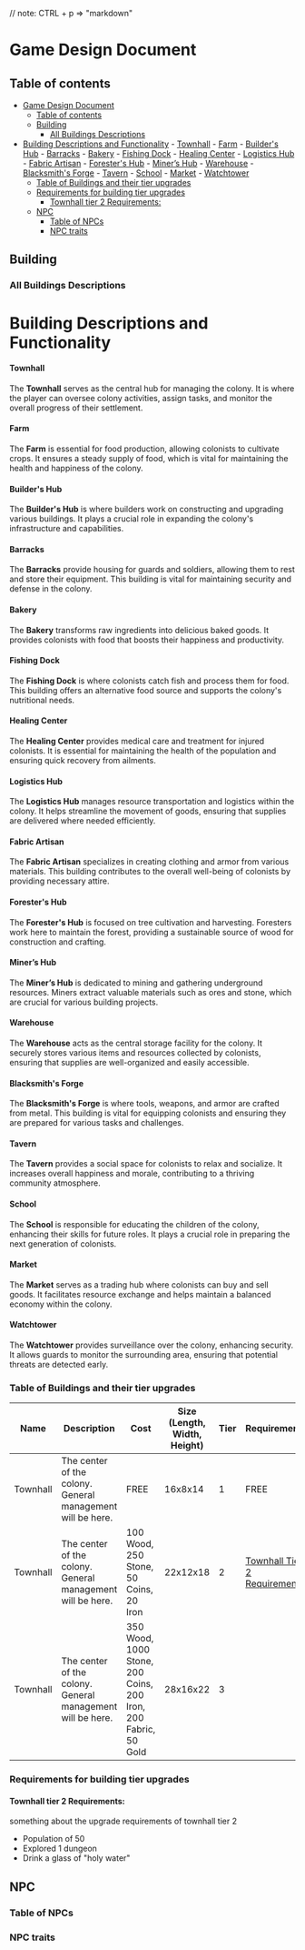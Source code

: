 // note: CTRL + p => "markdown"
# Game Design Document

## Table of contents
- [Game Design Document](#game-design-document)
  - [Table of contents](#table-of-contents)
  - [Building](#building)
    - [All Buildings Descriptions](#all-buildings-descriptions)
- [Building Descriptions and Functionality](#building-descriptions-and-functionality)
      - [Townhall](#townhall)
      - [Farm](#farm)
      - [Builder's Hub](#builders-hub)
      - [Barracks](#barracks)
      - [Bakery](#bakery)
      - [Fishing Dock](#fishing-dock)
      - [Healing Center](#healing-center)
      - [Logistics Hub](#logistics-hub)
      - [Fabric Artisan](#fabric-artisan)
      - [Forester's Hub](#foresters-hub)
      - [Miner’s Hub](#miners-hub)
      - [Warehouse](#warehouse)
      - [Blacksmith's Forge](#blacksmiths-forge)
      - [Tavern](#tavern)
      - [School](#school)
      - [Market](#market)
      - [Watchtower](#watchtower)
    - [Table of Buildings and their tier upgrades](#table-of-buildings-and-their-tier-upgrades)
    - [Requirements for building tier upgrades](#requirements-for-building-tier-upgrades)
      - [Townhall tier 2 Requirements:](#townhall-tier-2-requirements)
  - [NPC](#npc)
    - [Table of NPCs](#table-of-npcs)
    - [NPC traits](#npc-traits)

## Building

### All Buildings Descriptions

# Building Descriptions and Functionality

#### Townhall
The **Townhall** serves as the central hub for managing the colony. It is where the player can oversee colony activities, assign tasks, and monitor the overall progress of their settlement.

#### Farm
The **Farm** is essential for food production, allowing colonists to cultivate crops. It ensures a steady supply of food, which is vital for maintaining the health and happiness of the colony.

#### Builder's Hub
The **Builder's Hub** is where builders work on constructing and upgrading various buildings. It plays a crucial role in expanding the colony's infrastructure and capabilities.

#### Barracks
The **Barracks** provide housing for guards and soldiers, allowing them to rest and store their equipment. This building is vital for maintaining security and defense in the colony.

#### Bakery
The **Bakery** transforms raw ingredients into delicious baked goods. It provides colonists with food that boosts their happiness and productivity.

#### Fishing Dock
The **Fishing Dock** is where colonists catch fish and process them for food. This building offers an alternative food source and supports the colony's nutritional needs.

#### Healing Center
The **Healing Center** provides medical care and treatment for injured colonists. It is essential for maintaining the health of the population and ensuring quick recovery from ailments.

#### Logistics Hub
The **Logistics Hub** manages resource transportation and logistics within the colony. It helps streamline the movement of goods, ensuring that supplies are delivered where needed efficiently.

#### Fabric Artisan
The **Fabric Artisan** specializes in creating clothing and armor from various materials. This building contributes to the overall well-being of colonists by providing necessary attire.

#### Forester's Hub
The **Forester's Hub** is focused on tree cultivation and harvesting. Foresters work here to maintain the forest, providing a sustainable source of wood for construction and crafting.

#### Miner’s Hub
The **Miner’s Hub** is dedicated to mining and gathering underground resources. Miners extract valuable materials such as ores and stone, which are crucial for various building projects.

#### Warehouse
The **Warehouse** acts as the central storage facility for the colony. It securely stores various items and resources collected by colonists, ensuring that supplies are well-organized and easily accessible.

#### Blacksmith's Forge
The **Blacksmith's Forge** is where tools, weapons, and armor are crafted from metal. This building is vital for equipping colonists and ensuring they are prepared for various tasks and challenges.

#### Tavern
The **Tavern** provides a social space for colonists to relax and socialize. It increases overall happiness and morale, contributing to a thriving community atmosphere.

#### School
The **School** is responsible for educating the children of the colony, enhancing their skills for future roles. It plays a crucial role in preparing the next generation of colonists.

#### Market
The **Market** serves as a trading hub where colonists can buy and sell goods. It facilitates resource exchange and helps maintain a balanced economy within the colony.

#### Watchtower
The **Watchtower** provides surveillance over the colony, enhancing security. It allows guards to monitor the surrounding area, ensuring that potential threats are detected early.


### Table of Buildings and their tier upgrades

| Name      | Description                                                | Cost                                                           | Size (Length, Width, Height) | Tier | Requirements |
|-----------|------------------------------------------------------------|----------------------------------------------------------------|------------------------------|------|--------------|
| Townhall  | The center of the colony. General management will be here.  | FREE                                                           | 16x8x14                      | 1    | FREE          |
| Townhall  | The center of the colony. General management will be here.  | 100 Wood, 250 Stone, 50 Coins, 20 Iron                         | 22x12x18                     | 2    | [Townhall Tier 2 Requirements](#townhall-tier-2-requirements)
| Townhall  | The center of the colony. General management will be here.  | 350 Wood, 1000 Stone, 200 Coins, 200 Iron, 200 Fabric, 50 Gold | 28x16x22                     | 3    |

### Requirements for building tier upgrades 

#### Townhall tier 2 Requirements:
something about the upgrade requirements of townhall tier 2
- Population of 50
- Explored 1 dungeon
- Drink a glass of "holy water"


## NPC

### Table of NPCs


### NPC traits 